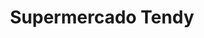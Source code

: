 ---
title: "Supermercado Tendy"
url: /ciudad-autonoma-de-buenos-aires/supermercado-tendy/
shop: Lebensmittel
---